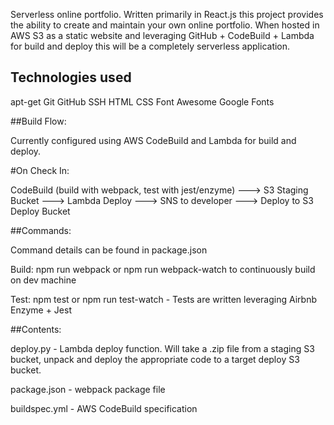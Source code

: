 Serverless online portfolio.   Written primarily in React.js this project provides the ability to create and maintain your own online portfolio.   When hosted in 
AWS S3 as a static website and leveraging GitHub + CodeBuild + Lambda for build and deploy this will be a completely serverless application.  




## Technologies used

apt-get
Git
GitHub
SSH
HTML
CSS
Font Awesome
Google Fonts

##Build Flow:

Currently configured using AWS CodeBuild and Lambda for build and deploy.  

#On Check In:

  CodeBuild (build with webpack, test with jest/enzyme) --->  S3 Staging Bucket --->  Lambda Deploy  ---> SNS to developer  ---> Deploy to S3 Deploy Bucket




##Commands:

Command details can be found in package.json

Build:   npm run webpack  or npm run webpack-watch to continuously build on dev machine

Test:   npm test or npm run test-watch  -  Tests are written leveraging Airbnb Enzyme + Jest


##Contents:

deploy.py  -  Lambda deploy function.   Will take a .zip file from a staging S3 bucket, unpack and deploy the appropriate code to a target deploy S3 bucket. 

package.json  -  webpack package file

buildspec.yml  -  AWS CodeBuild specification
